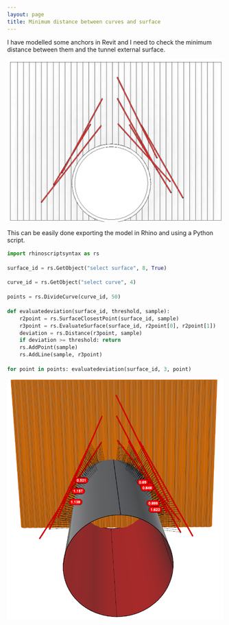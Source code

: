 ```yaml
---
layout: page
title: Minimum distance between curves and surface
---
```


I have modelled some anchors in Revit and I need to check the minimum distance between them and the tunnel external surface.

<img src="/scripts/img/minDist.PNG" width="720">

This can be easily done exporting the model in Rhino and using a Python script.

```python
import rhinoscriptsyntax as rs

surface_id = rs.GetObject("select surface", 8, True)

curve_id = rs.GetObject("select curve", 4)

points = rs.DivideCurve(curve_id, 50)

def evaluatedeviation(surface_id, threshold, sample):
    r2point = rs.SurfaceClosestPoint(surface_id, sample)
    r3point = rs.EvaluateSurface(surface_id, r2point[0], r2point[1])
    deviation = rs.Distance(r3point, sample)
    if deviation >= threshold: return
    rs.AddPoint(sample)
    rs.AddLine(sample, r3point)

for point in points: evaluatedeviation(surface_id, 3, point)
```
<img src="/scripts/img/minDist1.PNG" width="720">
